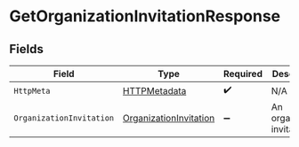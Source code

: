 # GetOrganizationInvitationResponse


## Fields

| Field                                                                       | Type                                                                        | Required                                                                    | Description                                                                 |
| --------------------------------------------------------------------------- | --------------------------------------------------------------------------- | --------------------------------------------------------------------------- | --------------------------------------------------------------------------- |
| `HttpMeta`                                                                  | [HTTPMetadata](../../Models/Components/HTTPMetadata.md)                     | :heavy_check_mark:                                                          | N/A                                                                         |
| `OrganizationInvitation`                                                    | [OrganizationInvitation](../../Models/Components/OrganizationInvitation.md) | :heavy_minus_sign:                                                          | An organization invitation                                                  |